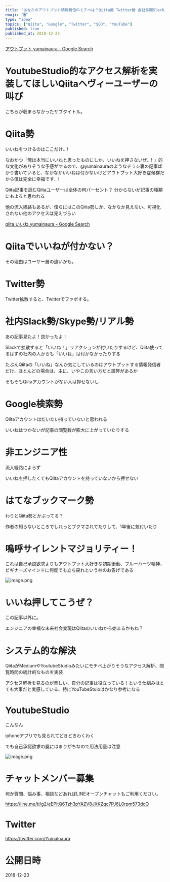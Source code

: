 ```yaml
---
title: "あなたのアウトプット情報発信のモチベは？Qiita勢 Twitter勢 会社仲間Slack/Skype勢/リアル勢 非エンジニア性 はてぶ勢"
emoji: "🖥"
type: "idea"
topics: ["Qiita", "Google", "Twitter", "SEO", "YouTube"]
published: true
published_at: 2018-12-23
---
```


[アウトプット yumainaura - Google Search](https://www.google.co.jp/search?q=%E3%82%A2%E3%82%A6%E3%83%88%E3%83%97%E3%83%83%E3%83%88+yumainaura&oq=%E3%82%A2%E3%82%A6%E3%83%88%E3%83%97%E3%83%83%E3%83%88+yumainaura&aqs=chrome..69i57j69i60l3.2749j0j7&sourceid=chrome&ie=UTF-8)

# YoutubeStudio的なアクセス解析を実装してほしいQiitaヘヴィーユーザーの叫び

こちらが収まらなかったサブタイトル。

# Qiita勢

いいねをつけるのはここだけ‥！

なおかつ「俺は本当にいいねと思ったものにしか、いいねを押さないぜ‥！」的な文化がありそうな予感がするので、@yumainauraのようなチラシ裏の記事ばかり書いていると、なかなかいいねは付かないけどアウトプット大好き症候群だから僕は完全に幸福です‥！

Qiita記事を読むQiitaユーザーは全体の何パーセント？ 分からないが記事の種類にもよると思われる

他の流入経路もあるが、僕らにはこのQiita勢しか、なかなか見えない、可視化されない他のアクセスは見えづらい

[qiita いいね yumainaura - Google Search](https://www.google.co.jp/search?q=qiita+%E3%81%84%E3%81%84%E3%81%AD+yumainaura&oq=qiita+%E3%81%84%E3%81%84%E3%81%AD+yumainaura&aqs=chrome..69i57j69i60l3j69i64.3310j0j7&sourceid=chrome&ie=UTF-8)

# Qiitaでいいねが付かない？

その理由はユーザー層の違いかも。

# Twitter勢

Twitter拡散すると、Twitterでファボする。

# 社内Slack勢/Skype勢/リアル勢

あの記事見たよ！良かったよ！

Slackで拡散すると「いいね！」リアクションが付いたりするけど、Qiita使ってるはずの社内の人からも「いいね」は付かなかったりする

たぶんQiitaの「いいね」なんか気にしているのはアウトプットする情報発信者だけ、ほとんどの場合は、主に、いやこの言い方だと語弊があるか

そもそもQiitaアカウントがない人は押せないし

# Google検索勢

Qiitaアカウントはだいたい持っていないと思われる

いいねはつかないが記事の閲覧数が膨大に上がっていたりする

# 非エンジニア性

流入経路によらず

いいねを押したくてもQiitaアカウントを持っていないから押せない

# はてなブックマーク勢

わりとQiita勢とかぶってる？

作者の知らないところでしれっとブクマされてたりして、1年後に気付いたり

# 嗚呼サイレントマジョリティー！

これは自己承認欲求よりもアウトプット大好きな初期衝動、ブルーハーツ精神、ビギナーズマインドに何度でも立ち戻れという神のお告げである

![image.png](https://qiita-image-store.s3.amazonaws.com/0/89618/923807b3-d4b5-21d9-f82b-b5581137eef2.png)

# いいね押してこうぜ？

この記事以外に。

エンジニアの幸福な未来社会実現はQiitaのいいねから始まるかもね？

# システム的な解決

QiitaがMediumやYoutubeStudioみたいにモチベ上がりそうなアクセス解析、閲覧時間の統計的なものを実装

アクセス解析を見るのが楽しい、自分の記事は役立っている！という仕組みはとても大事だと実感している、特にYouTubeStuioはかなり参考になる

# YoutubeStudio

こんなん

iphoneアプリでも見られてどきどきわくわく

でも自己承認欲求の罠にはまりがちなので用法用量は注意

![image.png](https://qiita-image-store.s3.amazonaws.com/0/89618/f3930987-5361-8cfe-2119-528925a8f492.png)








<!-- Update From Qiita API -->

# チャットメンバー募集


何か質問、悩み事、相談などあればLINEオープンチャットもご利用ください。

https://line.me/ti/g2/eEPltQ6Tzh3pYAZV8JXKZqc7PJ6L0rpm573dcQ





# Twitter


https://twitter.com/YumaInaura


<!-- Update From Qiita API -->



# 公開日時

2018-12-23
